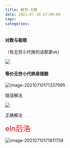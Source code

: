 ```yaml
---
title: 数学-对数
date: 2021-07-10 17:09:04
tags:
categories:
---
```


#### 对数与极限

（有无穷小代换的话那更ok）



![](https://picgo-freejim.oss-cn-beijing.aliyuncs.com/to_upload/image-20210630101418183.png)





#### 等价无穷小代换易错题

![image-20210710171337995](https://picgo-freejim.oss-cn-beijing.aliyuncs.com/to_upload/image-20210710171337995.png)



错误解法

![](https://picgo-freejim.oss-cn-beijing.aliyuncs.com/to_upload/image-20210710171609403.png)



正确解法

<font color=red size=5>eln后洛</font>



![image-20210710171811759](https://picgo-freejim.oss-cn-beijing.aliyuncs.com/to_upload/image-20210710171811759.png)